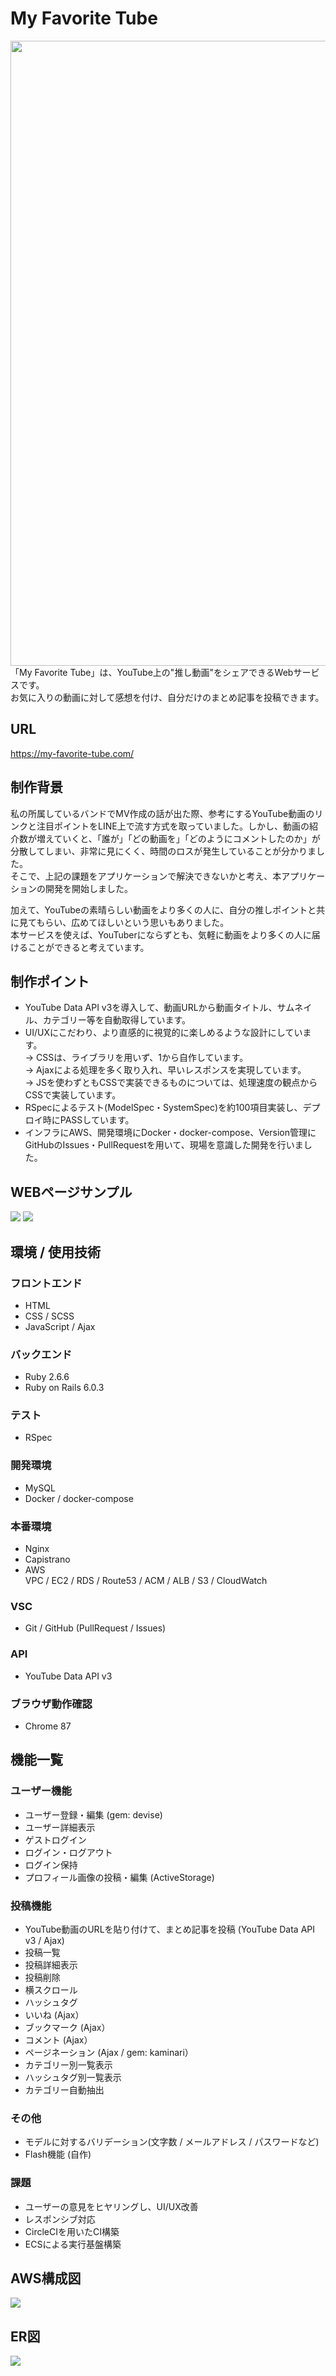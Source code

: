 # My Favorite Tube
<img src="https://user-images.githubusercontent.com/49805038/105635702-aecaae80-5ea7-11eb-92b0-8b0907b8b7e4.PNG" width="1000">
「My Favorite Tube」は、YouTube上の"推し動画"をシェアできるWebサービスです。<br>
お気に入りの動画に対して感想を付け、自分だけのまとめ記事を投稿できます。

## URL
https://my-favorite-tube.com/

## 制作背景
私の所属しているバンドでMV作成の話が出た際、参考にするYouTube動画のリンクと注目ポイントをLINE上で流す方式を取っていました。しかし、動画の紹介数が増えていくと、「誰が」「どの動画を」「どのようにコメントしたのか」が分散してしまい、非常に見にくく、時間のロスが発生していることが分かりました。  
そこで、上記の課題をアプリケーションで解決できないかと考え、本アプリケーションの開発を開始しました。  
  
加えて、YouTubeの素晴らしい動画をより多くの人に、自分の推しポイントと共に見てもらい、広めてほしいという思いもありました。  
本サービスを使えば、YouTuberにならずとも、気軽に動画をより多くの人に届けることができると考えています。

## 制作ポイント
* YouTube Data API v3を導入して、動画URLから動画タイトル、サムネイル、カテゴリー等を自動取得しています。  
* UI/UXにこだわり、より直感的に視覚的に楽しめるような設計にしています。  
  → CSSは、ライブラリを用いず、1から自作しています。  
  → Ajaxによる処理を多く取り入れ、早いレスポンスを実現しています。  
  → JSを使わずともCSSで実装できるものについては、処理速度の観点からCSSで実装しています。  
* RSpecによるテスト(ModelSpec・SystemSpec)を約100項目実装し、デプロイ時にPASSしています。  
* インフラにAWS、開発環境にDocker・docker-compose、Version管理にGitHubのIssues・PullRequestを用いて、現場を意識した開発を行いました。

## WEBページサンプル
<img src="https://user-images.githubusercontent.com/49805038/108621532-874f0d80-7476-11eb-9ecc-cb0e94afb24f.png">
<img src="https://user-images.githubusercontent.com/49805038/108621558-b9f90600-7476-11eb-97c3-69043ac9d19d.png">


## 環境 / 使用技術
### フロントエンド
* HTML
* CSS / SCSS
* JavaScript / Ajax

### バックエンド
* Ruby 2.6.6
* Ruby on Rails 6.0.3

### テスト
* RSpec

### 開発環境
* MySQL
* Docker / docker-compose

### 本番環境
* Nginx
* Capistrano
* AWS
<br>  VPC / EC2 / RDS / Route53 / ACM / ALB / S3 / CloudWatch

### VSC
* Git / GitHub (PullRequest / Issues)

### API
* YouTube Data API v3

### ブラウザ動作確認
* Chrome 87

## 機能一覧
### ユーザー機能
* ユーザー登録・編集 (gem: devise)
* ユーザー詳細表示
* ゲストログイン
* ログイン・ログアウト
* ログイン保持
* プロフィール画像の投稿・編集 (ActiveStorage)

### 投稿機能  
* YouTube動画のURLを貼り付けて、まとめ記事を投稿 (YouTube Data API v3 / Ajax)
* 投稿一覧
* 投稿詳細表示
* 投稿削除
* 横スクロール
* ハッシュタグ
* いいね (Ajax）
* ブックマーク (Ajax）
* コメント (Ajax）
* ページネーション (Ajax / gem: kaminari）
* カテゴリー別一覧表示
* ハッシュタグ別一覧表示
* カテゴリー自動抽出

### その他
* モデルに対するバリデーション(文字数 / メールアドレス / パスワードなど)
* Flash機能 (自作)

### 課題
* ユーザーの意見をヒヤリングし、UI/UX改善
* レスポンシブ対応
* CircleCIを用いたCI構築
* ECSによる実行基盤構築

## AWS構成図
<img src="https://user-images.githubusercontent.com/49805038/105731243-8fe51e80-5f72-11eb-9af5-7fa8a38e1a26.png">

## ER図
<img src="https://user-images.githubusercontent.com/49805038/105636088-d91d6b80-5ea9-11eb-822f-38637cf7fb52.png">
